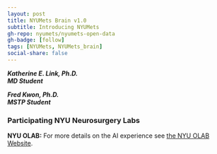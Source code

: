 ```yaml
---
layout: post
title: NYUMets Brain v1.0
subtitle: Introducing NYUMets
gh-repo: nyumets/nyumets-open-data
gh-badge: [follow]
tags: [NYUMets, NYUMets_brain]
social-share: false
---
```


<!---
![Eric Oermann](https://nyumets.org/assets/img/oermann_talk_violakeh_bright.png "EKO")
--->
***Katherine E. Link, Ph.D.*** \
***MD Student***

<!---
![Eric Oermann](https://nyumets.org/assets/img/oermann_talk_violakeh_bright.png "EKO")
--->
***Fred Kwon, Ph.D.*** \
***MSTP Student***


### Participating NYU Neurosurgery Labs
**NYU OLAB:** For more details on the AI experience see [the NYU OLAB Website](https://nyuolab.org/).